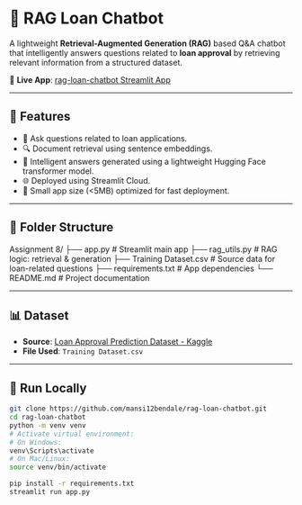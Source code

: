 # 🧠 RAG Loan Chatbot

A lightweight **Retrieval-Augmented Generation (RAG)** based Q&A chatbot that intelligently answers questions related to **loan approval** by retrieving relevant information from a structured dataset.

🔗 **Live App**: [rag-loan-chatbot Streamlit App](https://rag-loan-chatbot-nlezm4znpmltksj2fmlcqw.streamlit.app/)

---

## 📌 Features

- 💬 Ask questions related to loan applications.
- 🔍 Document retrieval using sentence embeddings.
- 🤖 Intelligent answers generated using a lightweight Hugging Face transformer model.
- 🌐 Deployed using Streamlit Cloud.
- 📁 Small app size (<5MB) optimized for fast deployment.

---

## 📂 Folder Structure
Assignment 8/
├── app.py # Streamlit main app
├── rag_utils.py # RAG logic: retrieval & generation
├── Training Dataset.csv # Source data for loan-related questions
├── requirements.txt # App dependencies
└── README.md # Project documentation


---

## 📊 Dataset

- **Source**: [Loan Approval Prediction Dataset - Kaggle](https://www.kaggle.com/datasets/sonalisingh1411/loan-approval-prediction)
- **File Used**: `Training Dataset.csv`

---

## 🚀 Run Locally

```bash
git clone https://github.com/mansi12bendale/rag-loan-chatbot.git
cd rag-loan-chatbot
python -m venv venv
# Activate virtual environment:
# On Windows:
venv\Scripts\activate
# On Mac/Linux:
source venv/bin/activate

pip install -r requirements.txt
streamlit run app.py


